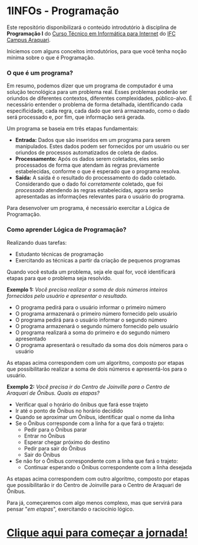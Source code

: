 # 1INFOs - Programação
Este repositório disponibilizará o conteúdo introdutório à disciplina de **Programação I** do <u>Curso Técnico em Informática para Internet</u> do [IFC Campus Araquari](https://araquari.ifc.edu.br/).

Iniciemos com alguns conceitos introdutórios, para que você tenha noção mínima sobre o que é Programação.

### **O que é um programa?**

Em resumo, podemos dizer que um programa de computador é uma solução tecnológica para um problema real. Esses problemas poderão ser oriundos de diferentes contextos, diferentes complexidades, público-alvo. É necessário entender o problema de forma detalhada, identificando cada especificidade, cada regra, cada dado que será armazenado, como o dado será processado e, por fim, que informação será gerada.

Um programa se baseia em três etapas fundamentais:
- **Entrada:** Dados que são inseridos em um programa para serem manipulados. Estes dados podem ser fornecidos por um usuário ou ser oriundos de processos automatizados de coleta de dados.
- **Processamento:** Após os dados serem coletados, eles serão processados de forma que atendam às regras previamente estabelecidas, conforme o que é esperado que o programa resolva.
- **Saída:** A saída é o resultado do processamento do dado coletado. Considerando que o dado foi _corretamente_ coletado, que foi _processado_ atendendo às regras estabelecidas, agora serão apresentadas as informações relevantes para o usuário do programa.

Para desenvolver um programa, é necessário exercitar a Lógica de Programação.

### **Como aprender Lógica de Programação?**
Realizando duas tarefas:
- Estudanto técnicas de programação
- Exercitando as técnicas a partir da criação de pequenos programas

Quando você estuda um problema, seja ele qual for, você identificará etapas para que o problema seja resolvido.

**Exemplo 1:** *Você precisa realizar a soma de dois números inteiros fornecidos pelo usuário e apresentar o resultado.*
- O programa pedirá para o usuário informar o primeiro número
- O programa armazenará o primeiro número fornecido pelo usuário
- O programa pedirá para o usuário informar o segundo número
- O programa armazenará o segundo número fornecido pelo usuário
- O programa realizará a soma do primeiro e do segundo número apresentado
- O programa apresentará o resultado da soma dos dois números para o usuário

As etapas acima correspondem com um algoritmo, composto por etapas que possibilitarão realizar a soma de dois números e apresentá-los para o usuário.

**Exemplo 2:** *Você precisa ir do Centro de Joinville para o Centro de Araquari de Ônibus. Quais as etapas?*
- Verificar qual o horário do ônibus que fará esse trajeto
- Ir até o ponto de Ônibus no horário decidido
- Quando se aproximar um Ônibus, identificar qual o nome da linha
- Se o Ônibus corresponde com a linha for a que fará o trajeto:
  - Pedir para o Ônibus parar
  - Entrar no Ônibus
  - Esperar chegar próximo do destino
  - Pedir para sair do Ônibus
  - Sair do Ônibus
- Se não for o Ônibus correspondente com a linha que fará o trajeto:
  - Continuar esperando o Ônibus correspondente com a linha desejada

As etapas acima correspondem com outro algoritmo, composto por etapas que possibilitarão ir do Centro de Joinville para o Centro de Araquari de Ônibus.

Para já, começaremos com algo menos complexo, mas que servirá para pensar "_em etapas_", exercitando o raciocínio lógico.

# [**Clique aqui para começar a jornada!**](01_01_raciocionio_logico/README.md)
